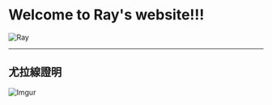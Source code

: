# Welcome to Ray's website!!!

![Ray](https://i.imgur.com/jLTjC4c.jpg)

---

## 尤拉線證明

![Imgur](https://i.imgur.com/YIEd95b.png)
